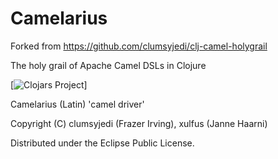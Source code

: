 Camelarius
=============

Forked from https://github.com/clumsyjedi/clj-camel-holygrail

The holy grail of Apache Camel DSLs in Clojure

[![Clojars Project](http://clojars.org/camelarius/latest-version.svg)]

Camelarius (Latin) 'camel driver'

Copyright (C) clumsyjedi (Frazer Irving), xulfus (Janne Haarni)

Distributed under the Eclipse Public License.
